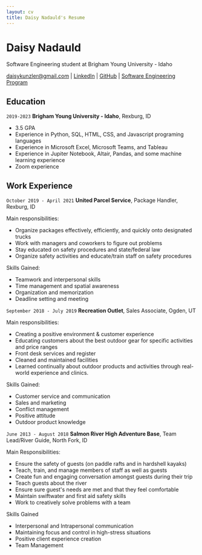```yaml
---
layout: cv
title: Daisy Nadauld's Resume
---
```

# Daisy Nadauld
Software Engineering student at Brigham Young University - Idaho

<div id="webaddress">
<a href="daisykunzler@gmail.com">daisykunzler@gmail.com</a>
| <a href="https://www.linkedin.com/in/daisy-kunzler/">LinkedIn</a>
| <a href="https://github.com/daisynadauld">GitHub</a>
| <a href="https://www.byui.edu/catalog#/programs/4kNfm-2oZ?bc=true&bcCurrent=Software%20Engineering&bcGroup=Department%20of%20Computer%20Science%20and%20Electrical%20Engineering&bcItemType=programs">Software Engineering Program</a>
</div>

<!-- https://www.monique.tech/the-art-of-markdown -->

## Education

`2019-2023`
__Brigham Young University - Idaho__, Rexburg, ID

- 3.5 GPA
- Experience in Python, SQL, HTML, CSS, and Javascript  programing languages
- Experience in Microsoft Excel, Microsoft Teams, and Tableau
- Experience in Jupiter Notebook, Altair, Pandas, and some machine learning experience
- Zoom experience 

## Work Experience

`October 2019 - April 2021`
__United Parcel Service__, Package Handler, Rexburg, ID

Main responsibilities:
- Organize packages effectively, efficiently, and quickly onto designated trucks 
- Work with managers and coworkers to figure out problems 
- Stay educated on safety procedures and state/federal law 
- Organize safety activities and educate/train staff on safety procedures

Skills Gained:
- Teamwork and interpersonal skills
- Time management and spatial awareness 
- Organization and memorization  
- Deadline setting and meeting

`September 2018 - July 2019`
__Recreation Outlet__, Sales Associate, Ogden, UT

Main responsibilities:
- Creating a positive environment & customer experience 
- Educating customers about the best outdoor gear for specific activities and price ranges 
- Front desk services and register 
- Cleaned and maintained facilities 
- Learned continually about outdoor products and activities through real-world experience and clinics.

Skills Gained:
- Customer service and communication 
- Sales and marketing 
- Conflict management 
- Positive attitude 
- Outdoor product knowledge

`June 2013 - August 2018`
__Salmon River High Adventure Base__, Team Lead/River Guide, North Fork, ID

Main Responsibilities:
- Ensure the safety of guests (on paddle rafts and in hardshell kayaks) 
- Teach, train, and manage members of staff as well as guests 
- Create fun and engaging conversation amongst guests during their trip 
- Teach guests about the river 
- Ensure sure guest's needs are met and that they feel comfortable 
- Maintain swiftwater and first aid safety skills 
- Work to creatively solve problems with a team 

Skills Gained 
- Interpersonal and Intrapersonal communication 
- Maintaining focus and control in high-stress situations 
- Positive client experience creation 
- Team Management



<!-- ### Footer

Last updated: Dec 2021 -->


